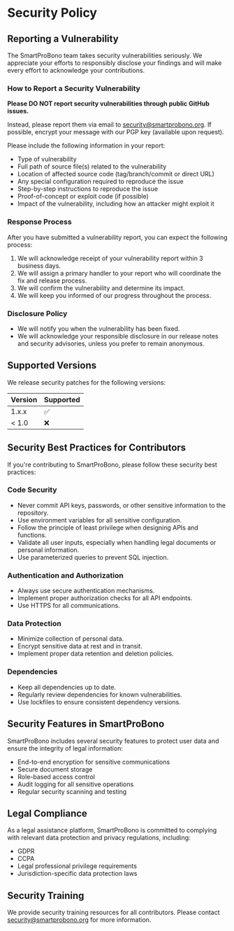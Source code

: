 # Security Policy

## Reporting a Vulnerability

The SmartProBono team takes security vulnerabilities seriously. We appreciate your efforts to responsibly disclose your findings and will make every effort to acknowledge your contributions.

### How to Report a Security Vulnerability

**Please DO NOT report security vulnerabilities through public GitHub issues.**

Instead, please report them via email to [security@smartprobono.org](mailto:security@smartprobono.org). If possible, encrypt your message with our PGP key (available upon request).

Please include the following information in your report:

- Type of vulnerability
- Full path of source file(s) related to the vulnerability
- Location of affected source code (tag/branch/commit or direct URL)
- Any special configuration required to reproduce the issue
- Step-by-step instructions to reproduce the issue
- Proof-of-concept or exploit code (if possible)
- Impact of the vulnerability, including how an attacker might exploit it

### Response Process

After you have submitted a vulnerability report, you can expect the following process:

1. We will acknowledge receipt of your vulnerability report within 3 business days.
2. We will assign a primary handler to your report who will coordinate the fix and release process.
3. We will confirm the vulnerability and determine its impact.
4. We will keep you informed of our progress throughout the process.

### Disclosure Policy

- We will notify you when the vulnerability has been fixed.
- We will acknowledge your responsible disclosure in our release notes and security advisories, unless you prefer to remain anonymous.

## Supported Versions

We release security patches for the following versions:

| Version | Supported          |
| ------- | ------------------ |
| 1.x.x   | :white_check_mark: |
| < 1.0   | :x:                |

## Security Best Practices for Contributors

If you're contributing to SmartProBono, please follow these security best practices:

### Code Security

- Never commit API keys, passwords, or other sensitive information to the repository.
- Use environment variables for all sensitive configuration.
- Follow the principle of least privilege when designing APIs and functions.
- Validate all user inputs, especially when handling legal documents or personal information.
- Use parameterized queries to prevent SQL injection.

### Authentication and Authorization

- Always use secure authentication mechanisms.
- Implement proper authorization checks for all API endpoints.
- Use HTTPS for all communications.

### Data Protection

- Minimize collection of personal data.
- Encrypt sensitive data at rest and in transit.
- Implement proper data retention and deletion policies.

### Dependencies

- Keep all dependencies up to date.
- Regularly review dependencies for known vulnerabilities.
- Use lockfiles to ensure consistent dependency versions.

## Security Features in SmartProBono

SmartProBono includes several security features to protect user data and ensure the integrity of legal information:

- End-to-end encryption for sensitive communications
- Secure document storage
- Role-based access control
- Audit logging for all sensitive operations
- Regular security scanning and testing

## Legal Compliance

As a legal assistance platform, SmartProBono is committed to complying with relevant data protection and privacy regulations, including:

- GDPR
- CCPA
- Legal professional privilege requirements
- Jurisdiction-specific data protection laws

## Security Training

We provide security training resources for all contributors. Please contact [security@smartprobono.org](mailto:security@smartprobono.org) for more information. 